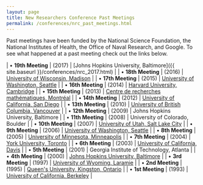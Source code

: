 ```yaml
---
layout: page
title: New Researchers Conference Past Meetings
permalink: /conferences/nrc_past_meetings.html
---
```


Past meetings have been funded by the National Science Foundation, the National Institutes of Health, the Office of Naval Research, and Google.
To see what happened at a past meeting check out the links below.


| • __19th Meeting__ | (2017) | [Johns Hopkins University, Baltimore]({{ site.baseurl }}/conferences/nrc_2017.html) |
| • __18th Meeting__ | (2016) | [University of Wisconsin, Madison](http://www.stat.wisc.edu/imsnrc18/) |
| • __17th Meeting__ | (2015) | [University of Washington, Seattle](http://depts.washington.edu/imsnrc17/) |
| • __16th Meeting__ | (2014) | [Harvard University, Cambridge](http://www.stat.harvard.edu/NRC2014/about.html) |
| • __15th Meeting__ | (2013) | [Centre de recherches mathématiques, Montréal](http://www.math.mcgill.ca/nrc2013/index.html) |
| • __14th Meeting__ | (2012) | [University of California, San Diego](http://math.ucsd.edu/~nrc2012/index.html) |
| • __13th Meeting__ | (2010) | [University of British Columbia, Vancouver](http://www.stat.tamu.edu/~sinha/nrc2010-ims.html) |
| • __12th Meeting__ | (2009) | Johns Hopkins University, Baltimore |
| • __11th Meeting__ | (2008) | University of Colorado, Boulder |
| • __10th Meeting__ | (2007) | [University of Utah, Salt Lake City](http://people.bu.edu/gupta/NRC/) |
| • __9th Meeting__ | (2006) | [University of Washington, Seattle](http://www.stat.osu.edu/~pfc/NRC/) |
| • __8th Meeting__ | (2005) | [University of Minnesota, Minneapolis](http://pages.pomona.edu/~jsh04747/NRC/NRC.htm) |
| • __7th Meeting__ | (2004) | [York University, Toronto](http://www.math.yorku.ca/StatsSection/NRC/) |
| • __6th Meeting__ | (2003) | [University of California, Davis](http://www-rohan.sdsu.edu/~ralevine/NRC/) |
| • __5th Meeting__ | (2001) | Georgia Institute of Technology, Atlanta |
| • __4th Meeting__ | (2000) | [Johns Hopkins University, Baltimore](http://www-rohan.sdsu.edu/~ralevine/NRC/99.html) |
| • __3rd Meeting__ | (1997) | [University of Wyoming, Laramie](http://www-rohan.sdsu.edu/~ralevine/NRC/97.html) |
| • __2nd Meeting__ | (1995) | [Queen's University, Kingston, Ontario](http://www-rohan.sdsu.edu/~ralevine/NRC/95.html) |
| • __1st Meeting__ | (1993) | [University of California, Berkeley](http://www-rohan.sdsu.edu/~ralevine/NRC/93.html) |